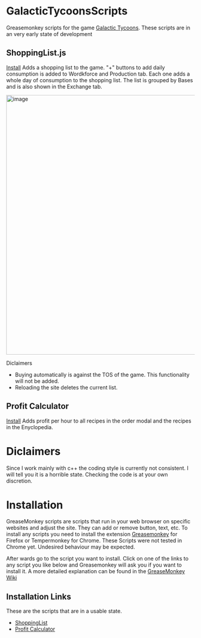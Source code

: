 # GalacticTycoonsScripts
Greasemonkey scripts for the game [Galactic Tycoons](galactictycoons.com). These scripts are in an very early state of development

## ShoppingList.js
[Install](https://github.com/mikechecker/Galactic-Tycoons-Scripts/raw/refs/heads/main/scripts/ShoppingList.user.js)
Adds a shopping list to the game. "+" buttons to add daily consumption is added to Wordkforce and Production tab. Each one adds a whole day of consumption to the shopping list.
The list is grouped by Bases and is also shown in the Exchange tab. 

<img width="1328" height="692" alt="image" src="https://github.com/user-attachments/assets/9c8f084d-24af-4da5-9e01-9f0e06ddc9f7" />

Diclaimers
- Buying automatically is against the TOS of the game. This functionality will not be added.
- Reloading the site deletes the current list.

## Profit Calculator
[Install](https://github.com/mikechecker/Galactic-Tycoons-Scripts/raw/refs/heads/main/scripts/ProfitCalculator.user.js)
Adds profit per hour to all recipes in the order modal and the recipes in the Enyclopedia.

# Diclaimers
Since I work mainly with c++ the coding style is currently not consistent. I will tell you it is a horrible state. Checking the code is at your own discretion.

# Installation
GreaseMonkey scripts are scripts that run in your web browser on specific websites and adjust the site. They can add or remove button, text, etc. 
To install any scripts you need to install the extension [Greasemonkey](https://addons.mozilla.org/en-US/firefox/addon/greasemonkey/) for Firefox or Tempermonkey for Chrome.
These Scripts were not tested in Chrome yet. Undesired behaviour may be expected.

After wards go to the script you want to install. Click on one of the links to any script you like below and Greasemonkey will ask you if you want to install it.
A more detailed explanation can be found in the [GreaseMonkey Wiki](https://wiki.greasespot.net/Greasemonkey_Manual:Installing_Scripts)

## Installation Links
These are the scripts that are in a usable state.
- [ShoppingList](https://github.com/mikechecker/Galactic-Tycoons-Scripts/raw/refs/heads/main/scripts/ShoppingList.user.js)
- [Profit Calculator](https://github.com/mikechecker/Galactic-Tycoons-Scripts/raw/refs/heads/main/scripts/ProfitCalculator.user.js)

